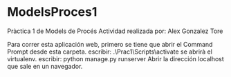 # ModelsProces1
Pràctica 1 de Models de Procés
Actividad realizada por: Alex Gonzalez Tore

Para correr esta aplicación web, primero se tiene que abrir el Command Prompt desde esta carpeta.
escribir: .\Prac1\Scripts\activate
se abrirà el virtualenv.
escribir: python manage.py runserver
Abrir la dirección localhost que sale en un navegador.
